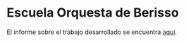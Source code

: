 # Escuela Orquesta de Berisso

El informe sobre el trabajo desarrollado se encuentra [aquí](https://gitlab.catedras.linti.unlp.edu.ar/proyecto2019/grupo18/-/wikis/Informe-del-trabajo).